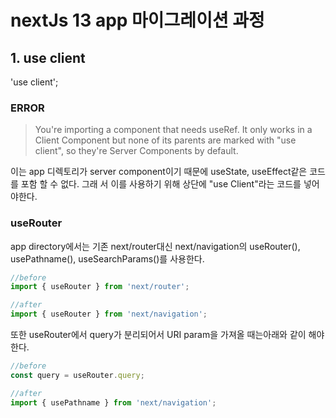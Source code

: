 # nextJs 13 app 마이그레이션 과정

## 1. use client

'use client';

### ERROR

> You're importing a component that needs useRef. It only works in a Client Component but none of
> its parents are marked with "use client", so they're Server Components by default.

이는 app 디렉토리가 server component이기 때문에 useState, useEffect같은 코드를 포함 할 수 없다. 그래
서 이를 사용하기 위해 상단에 "use Client"라는 코드를 넣어야한다.

### useRouter

app directory에서는 기존 next/router대신 next/navigation의 useRouter(), usePathname(),
useSearchParams()를 사용한다.

```javascript
//before
import { useRouter } from 'next/router';

//after
import { useRouter } from 'next/navigation';
```

또한 useRouter에서 query가 분리되어서 URI param을 가져올 때는아래와 같이 해야한다.

```javascript
//before
const query = useRouter.query;

//after
import { usePathname } from 'next/navigation';
```
